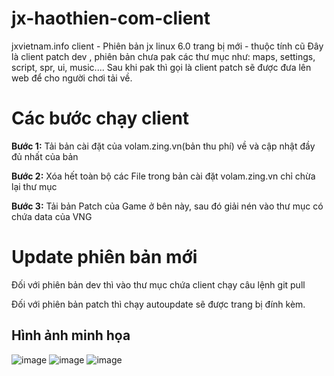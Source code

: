 # jx-haothien-com-client
jxvietnam.info client - Phiên bản jx linux 6.0 trang bị mới - thuộc tính cũ
Đây là client patch dev , phiên bản chưa pak các thư mục như: maps, settings, script, spr, ui, music....
Sau khi pak thì gọi là client patch sẽ được đưa lên web để cho người chơi tải về.
# Các bước chạy client
**Bước 1:** Tải bản cài đặt của volam.zing.vn(bản thu phí) về và cập nhật đầy đủ nhất của bản 

**Bước 2:** Xóa hết toàn bộ các File trong bản cài đặt volam.zing.vn chỉ chừa lại thư mục 

**Bước 3:** Tải bản Patch của Game ở bên này, sau đó giải nén vào thư mục có chứa data của VNG

# Update phiên bản mới
Đối với phiên bản dev thì vào thư mục chứa client chạy câu lệnh git pull

Đối với phiên bản patch thì chạy autoupdate sẽ được trang bị đính kèm.

## Hình ảnh minh họa

![image](https://github.com/rinodung/jx-haothien-com-client/assets/7805715/38174401-a949-4878-a513-e4d9bc057ed5)
![image](https://github.com/rinodung/jx-haothien-com-client/assets/7805715/845b3b31-9a12-425d-9f6e-793f1ecba2ff)
![image](https://github.com/rinodung/jx-haothien-com-client/assets/7805715/99465d35-273f-4423-9d12-7080e5463af3)



